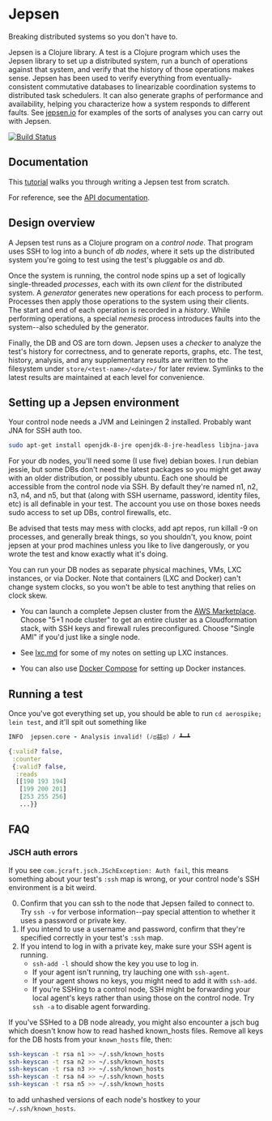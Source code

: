 # Jepsen

Breaking distributed systems so you don't have to.

Jepsen is a Clojure library. A test is a Clojure program which uses the Jepsen
library to set up a distributed system, run a bunch of operations against that
system, and verify that the history of those operations makes sense. Jepsen has
been used to verify everything from eventually-consistent commutative databases
to linearizable coordination systems to distributed task schedulers. It can
also generate graphs of performance and availability, helping you characterize
how a system responds to different faults. See
[jepsen.io](https://jepsen.io/analyses) for examples of the sorts of analyses
you can carry out with Jepsen.

[![Build Status](https://travis-ci.com/jepsen-io/jepsen.svg?branch=master)](https://travis-ci.com/jepsen-io/jepsen)

## Documentation

This [tutorial](doc/tutorial/index.md) walks you through writing a Jepsen test
from scratch.

For reference, see the [API documentation](http://jepsen-io.github.io/jepsen/).

## Design overview

A Jepsen test runs as a Clojure program on a *control node*. That program uses
SSH to log into a bunch of *db nodes*, where it sets up the distributed system
you're going to test using the test's pluggable *os* and *db*.

Once the system is running, the control node spins up a set of logically
single-threaded *processes*, each with its own *client* for the distributed
system. A *generator* generates new operations for each process to perform.
Processes then apply those operations to the system using their clients. The
start and end of each operation is recorded in a *history*. While performing
operations, a special *nemesis* process introduces faults into the system--also
scheduled by the generator.

Finally, the DB and OS are torn down. Jepsen uses a *checker* to analyze the
test's history for correctness, and to generate reports, graphs, etc. The test,
history, analysis, and any supplementary results are written to the filesystem
under `store/<test-name>/<date>/` for later review. Symlinks to the latest
results are maintained at each level for convenience.

## Setting up a Jepsen environment

Your control node needs a JVM and Leiningen 2 installed. Probably want JNA for
SSH auth too.

```sh
sudo apt-get install openjdk-8-jre openjdk-8-jre-headless libjna-java
```

For your db nodes, you'll need some (I use five) debian boxes. I run debian
jessie, but some DBs don't need the latest packages so you might get away with
an older distribution, or possibly ubuntu. Each one should be accessible from
the control node via SSH. By default they're named n1, n2, n3, n4, and n5, but
that (along with SSH username, password, identity files, etc) is all definable
in your test. The account you use on those boxes needs sudo access to set up
DBs, control firewalls, etc.

Be advised that tests may mess with clocks, add apt repos, run killall -9 on
processes, and generally break things, so you shouldn't, you know, point jepsen
at your prod machines unless you like to live dangerously, or you wrote the
test and know exactly what it's doing.

You can run your DB nodes as separate physical machines, VMs, LXC instances, or
via Docker. Note that containers (LXC and Docker) can't change system clocks,
so you won't be able to test anything that relies on clock skew.

- You can launch a complete Jepsen cluster from the [AWS
  Marketplace](https://aws.amazon.com/marketplace/pp/B01LZ7Y7U0?qid=1486758124485&sr=0-1&ref_=srh_res_product_title).
  Choose "5+1 node cluster" to get an entire cluster as a Cloudformation stack,
  with SSH keys and firewall rules preconfigured. Choose "Single AMI" if you'd
  just like a single node.

- See [lxc.md](doc/lxc.md) for some of my notes on setting up LXC instances.

- You can also use [Docker Compose](docker/README.md) for setting up Docker instances.

## Running a test

Once you've got everything set up, you should be able to run `cd aerospike;
lein test`, and it'll spit out something like

```clj
INFO  jepsen.core - Analysis invalid! (ﾉಥ益ಥ）ﾉ ┻━┻

{:valid? false,
 :counter
 {:valid? false,
  :reads
  [[190 193 194]
   [199 200 201]
   [253 255 256]
   ...}}
```

## FAQ

### JSCH auth errors

If you see `com.jcraft.jsch.JSchException: Auth fail`, this means something
about your test's `:ssh` map is wrong, or your control node's SSH environment
is a bit weird.

0. Confirm that you can ssh to the node that Jepsen failed to connect to. Try
   `ssh -v` for verbose information--pay special attention to whether it uses a
   password or private key.
1. If you intend to use a username and password, confirm that they're specified
   correctly in your test's `:ssh` map.
2. If you intend to log in with a private key, make sure your SSH agent is
   running.
   - `ssh-add -l` should show the key you use to log in.
   - If your agent isn't running, try lauching one with `ssh-agent`.
   - If your agent shows no keys, you might need to add it with `ssh-add`.
   - If you're SSHing to a control node, SSH might be forwarding your local
     agent's keys rather than using those on the control node. Try `ssh -a` to
     disable agent forwarding.

If you've SSHed to a DB node already, you might also encounter a jsch bug which
doesn't know how to read hashed known_hosts files. Remove all keys for the DB
hosts from your `known_hosts` file, then:

```sh
ssh-keyscan -t rsa n1 >> ~/.ssh/known_hosts
ssh-keyscan -t rsa n2 >> ~/.ssh/known_hosts
ssh-keyscan -t rsa n3 >> ~/.ssh/known_hosts
ssh-keyscan -t rsa n4 >> ~/.ssh/known_hosts
ssh-keyscan -t rsa n5 >> ~/.ssh/known_hosts
```

to add unhashed versions of each node's hostkey to your `~/.ssh/known_hosts`.
